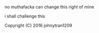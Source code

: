 no muthafacka can change this right of mine 

i shall challenge this


Copyright (C) 2016 johnytran1209
